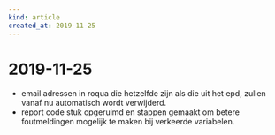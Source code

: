```yaml
---
kind: article
created_at: 2019-11-25
---
```


# 2019-11-25

* email adressen in roqua die hetzelfde zijn als die uit het epd, zullen vanaf nu automatisch wordt verwijderd.
* report code stuk opgeruimd en stappen gemaakt om betere foutmeldingen mogelijk te maken bij verkeerde variabelen.
